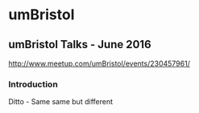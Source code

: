 # umBristol

## umBristol Talks - June 2016

<http://www.meetup.com/umBristol/events/230457961/>

### Introduction

Ditto - Same same but different

